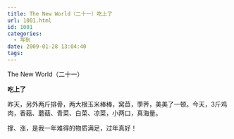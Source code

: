 ```yaml
---
title: The New World（二十一）吃上了
url: 1001.html
id: 1001
categories:
  - 写到
date: 2009-01-28 13:04:40
tags:
---
```


The New World（二十一）  
  

**吃上了**

  
昨天，另外两斤排骨，两大根玉米棒棒，窝苣，荸荠，美美了一顿。今天，3斤鸡肉，香菇、蘑菇、青菜、白菜、凉菜，小两口，真海量。  
  
撑、涨，是我一年难得的物质满足，过年真好！